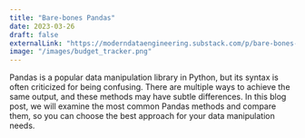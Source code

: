 ```yaml
---
title: "Bare-bones Pandas"
date: 2023-03-26
draft: false
externalLink: "https://moderndataengineering.substack.com/p/bare-bones-pandas"
image: "/images/budget_tracker.png"
---
```


Pandas is a popular data manipulation library in Python, but its syntax is often criticized for being confusing. There are multiple ways to achieve the same output, and these methods may have subtle differences. In this blog post, we will examine the most common Pandas methods and compare them, so you can choose the best approach for your data manipulation needs.